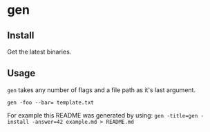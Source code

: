 # gen

## Install

Get the latest binaries.

## Usage

`gen` takes any number of flags and a file path as it's last argument.

`gen -foo --bar= template.txt`

For example this README was generated by using: `gen -title=gen -install -answer=42 example.md > README.md`
